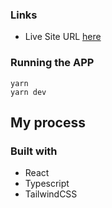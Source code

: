 ### Links

- Live Site URL [here](https://formm.rereceipt.cc/)

### Running the APP
```
yarn
yarn dev
```

## My process

### Built with

- React
- Typescript
- TailwindCSS
